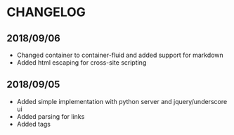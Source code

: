 # CHANGELOG

## 2018/09/06
- Changed container to container-fluid and added support for markdown
- Added html escaping for cross-site scripting

## 2018/09/05
- Added simple implementation with python server and jquery/underscore ui
- Added parsing for links
- Added tags
